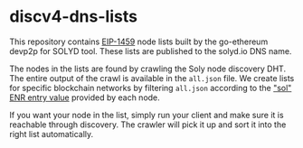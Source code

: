 # discv4-dns-lists

This repository contains [EIP-1459][EIP-1459] node lists built by the go-ethereum devp2p for SOLYD tool. These lists are published to the solyd.io DNS name.

The nodes in the lists are found by crawling the Soly node discovery DHT. The entire
output of the crawl is available in the `all.json` file. We create lists for specific blockchain networks by filtering `all.json` according to the ["sol" ENR entry value][sol-entry] provided by each node.

If you want your node in the list, simply run your client and make sure it is reachable
through discovery. The crawler will pick it up and sort it into the right list
automatically.

[EIP-1459]: https://eips.ethereum.org/EIPS/eip-1459
[sol-entry]: https://github.com/ethereum/devp2p/blob/master/enr-entries/eth.md
